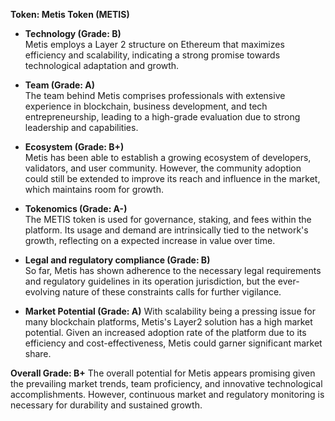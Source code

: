 **Token: Metis Token (METIS)**

- **Technology (Grade: B)**  
  Metis employs a Layer 2 structure on Ethereum that maximizes efficiency and scalability, indicating a strong promise towards technological adaptation and growth. 

- **Team (Grade: A)**  
  The team behind Metis comprises professionals with extensive experience in blockchain, business development, and tech entrepreneurship, leading to a high-grade evaluation due to strong leadership and capabilities. 

- **Ecosystem (Grade: B+)**  
  Metis has been able to establish a growing ecosystem of developers, validators, and user community. However, the community adoption could still be extended to improve its reach and influence in the market, which maintains room for growth. 

- **Tokenomics (Grade: A-)**  
  The METIS token is used for governance, staking, and fees within the platform. Its usage and demand are intrinsically tied to the network's growth, reflecting on a expected increase in value over time.

- **Legal and regulatory compliance (Grade: B)**  
  So far, Metis has shown adherence to the necessary legal requirements and regulatory guidelines in its operation jurisdiction, but the ever-evolving nature of these constraints calls for further vigilance. 

- **Market Potential (Grade: A)** 
  With scalability being a pressing issue for many blockchain platforms, Metis's Layer2 solution has a high market potential. Given an increased adoption rate of the platform due to its efficiency and cost-effectiveness, Metis could garner significant market share. 

**Overall Grade: B+**
The overall potential for Metis appears promising given the prevailing market trends, team proficiency, and innovative technological accomplishments. However, continuous market and regulatory monitoring is necessary for durability and sustained growth.